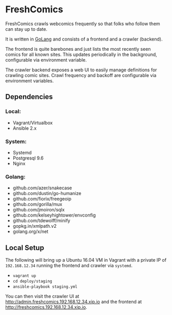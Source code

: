 # FreshComics

FreshComics crawls webcomics frequently so that folks who follow them can stay up to date.

It is written in [GoLang](http://golang.org) and consists of a frontend and a crawler (backend).

The frontend is quite barebones and just lists the most recently seen comics for all known sites. This updates periodically in the background, configurable via environment variable.

The crawler backend exposes a web UI to easily manage definitions for crawling comic sites. Crawl frequency and backoff are configurable via environment variables.

## Dependencies

### Local:
 * Vagrant/Virtualbox
 * Ansible 2.x

### System:
 * Systemd
 * Postgresql 9.6
 * Nginx

### Golang:
 * github.com/azer/snakecase
 * github.com/dustin/go-humanize
 * github.com/fiorix/freegeoip
 * github.com/gorilla/mux
 * github.com/jmoiron/sqlx
 * github.com/kelseyhightower/envconfig
 * github.com/tdewolff/minify
 * gopkg.in/xmlpath.v2
 * golang.org/x/net
 
## Local Setup

The following will bring up a Ubuntu 16.04 VM in Vagrant with a private IP of `192.168.12.34` running the frontend and crawler via `systemd`.

 * `vagrant up`
 * `cd deploy/staging`
 * `ansible-playbook staging.yml`

You can then visit the crawler UI at http://admin.freshcomics.192.168.12.34.xip.io and the frontend at http://freshcomics.192.168.12.34.xip.io.


